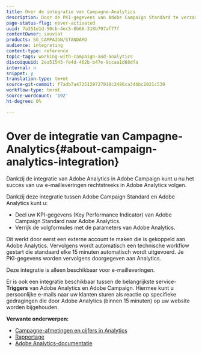 ```yaml
---
title: Over de integratie van Campagne-Analytics
description: Door de PKI-gegevens van Adobe Campaign Standard te verzamelen, kunt u nu campagnegegevens delen met Adobe Analytics om de e-mailmarketinggegevens van Adobe Campaign te meten.
page-status-flag: never-activated
uuid: 7a351e1d-50cb-4ec5-8b66-318b797af77f
contentOwner: sauviat
products: SG_CAMPAIGN/STANDARD
audience: integrating
content-type: reference
topic-tags: working-with-campaign-and-analytics
discoiquuid: 2ea51543-fe4d-462b-b47e-9ccaa1d68dfa
internal: n
snippet: y
translation-type: tm+mt
source-git-commit: f7adb7a4725129727010c2486ca34bbc2021c539
workflow-type: tm+mt
source-wordcount: '192'
ht-degree: 0%

---
```



# Over de integratie van Campagne-Analytics{#about-campaign-analytics-integration}

Dankzij de integratie van Adobe Analytics in Adobe Campaign kunt u nu het succes van uw e-mailleveringen rechtstreeks in Adobe Analytics volgen.

Dankzij deze integratie tussen Adobe Campaign Standard en Adobe Analytics kunt u:

* Deel uw KPI-gegevens (Key Performance Indicator) van Adobe Campaign Standard naar Adobe Analytics.
* Verrijk de volgformules met de parameters van Adobe Analytics.

Dit werkt door eerst een externe account te maken die is gekoppeld aan Adobe Analytics. Vervolgens wordt automatisch een technische workflow gestart die standaard elke 15 minuten automatisch wordt uitgevoerd. Je PKI-gegevens worden vervolgens doorgegeven aan Analytics.

Deze integratie is alleen beschikbaar voor e-mailleveringen.

Er is ook een integratie beschikbaar tussen de belangrijkste service- **Triggers** van Adobe Analytics en Adobe Campaign. Hiermee kunt u persoonlijke e-mails naar uw klanten sturen als reactie op specifieke gedragingen die door Adobe Analytics (binnen 15 minuten) op uw website worden bijgehouden.

**Verwante onderwerpen:**

* [Campagne-afmetingen en cijfers in Analytics](../../integrating/using/campaign-dimensions-and-metrics-in-analytics.md)
* [Rapportage](../../reporting/using/about-dynamic-reports.md)
* [Adobe Analytics-documentatie](https://docs.adobe.com/content/help/en/analytics/integration/adobe-campaign.html)

